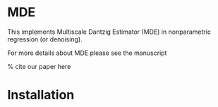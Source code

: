 # MDE
This implements Multiscale Dantzig Estimator (MDE) in nonparametric regression (or denoising). 

For more details about MDE please see the manuscript

% cite our paper here

# Installation





